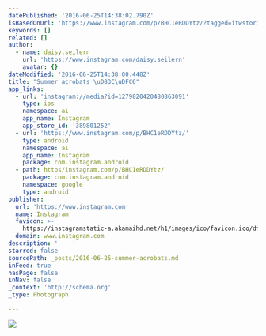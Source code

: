 ```yaml
---
datePublished: '2016-06-25T14:38:02.790Z'
isBasedOnUrl: 'https://www.instagram.com/p/BHC1eRDDYtz/?tagged=itwstories'
keywords: []
related: []
author:
  - name: daisy.seilern
    url: 'https://www.instagram.com/daisy.seilern'
    avatar: {}
dateModified: '2016-06-25T14:38:00.448Z'
title: "Summer acrobats \uD83C\uDFC6"
app_links:
  - url: 'instagram://media?id=1279820420480863091'
    type: ios
    namespace: ai
    app_name: Instagram
    app_store_id: '389801252'
  - url: 'https://www.instagram.com/p/BHC1eRDDYtz/'
    type: android
    namespace: ai
    app_name: Instagram
    package: com.instagram.android
  - path: https/instagram.com/p/BHC1eRDDYtz/
    package: com.instagram.android
    namespace: google
    type: android
publisher:
  url: 'https://www.instagram.com'
  name: Instagram
  favicon: >-
    https://instagramstatic-a.akamaihd.net/h1/images/ico/favicon.ico/dfa85bb1fd63.ico
  domain: www.instagram.com
description: '    '
starred: false
sourcePath: _posts/2016-06-25-summer-acrobats.md
inFeed: true
hasPage: false
inNav: false
_context: 'http://schema.org'
_type: Photograph

---
```

![    ](https://scontent.cdninstagram.com/t51.2885-15/s640x640/sh0.08/e35/13402675_1036281746419568_167531651_n.jpg?ig_cache_key=MTI3OTgyMDQyMDQ4MDg2MzA5MQ%3D%3D.2)